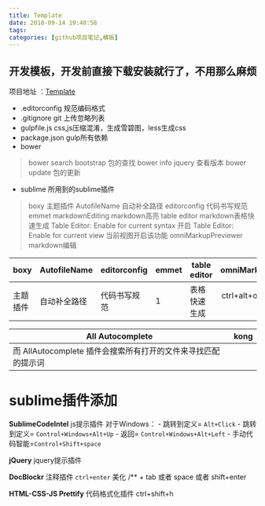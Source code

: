 ```yaml
---
title: Template
date: 2018-09-14 19:40:58
tags: 
categories: [github项目笔记,模板]
---
```

## 开发模板，开发前直接下载安装就行了，不用那么麻烦
项目地址 ：[Template](https://github.com/DemoorBug/Template)

- .editorconfig   规范编码格式
- .gitignore git  上传忽略列表
- gulpfile.js   css,js压缩混淆，生成雪碧图，less生成css
- package.json   gulp所有依赖
- bower  
<!-- more -->

> bower search bootstrap  包的查找
> bower info jquery 查看版本
> bower update 包的更新
- sublime 所用到的sublime插件
> boxy 主题插件
> AutofileName 自动补全路径
> editorconfig 代码书写规范
> emmet 
> markdownEditing markdown高亮
> table editor markdown表格快速生成   Table Editor: Enable for current syntax 开启 Table Editor: Enable for current view 当前视图开启该功能
> omniMarkupPreviewer  markdown编辑

| boxy       | AutofileName   | editorconfig   | emmet   | table editor   | omniMarkupPreviewer     |
| ---------- | -------------- | -------------- | ------- | -------------- | :---------------------: |
| 主题插件   | 自动补全路径   | 代码书写规范   | 1       | 表格快速生成   | ctrl+alt+o markdown浏览 |




|                        All Autocomplete                       | kong |
|---------------------------------------------------------------|------|
| 而 AllAutocomplete 插件会搜索所有打开的文件来寻找匹配的提示词 |      |



# sublime插件添加
**SublimeCodeIntel**
js提示插件
对于Windows： - 跳转到定义= `Alt+Click` - 跳转到定义= `Control+Windows+Alt+Up` - 返回= `Control+Windows+Alt+Left` - 手动代码智能=`Control+Shift+space`

**jQuery**
jquery提示插件

**DocBlockr**
注释插件
`ctrl+enter` 美化 
/** + tab 或者 space 或者 shift+enter

**HTML-CSS-JS Prettify**
代码格式化插件
ctrl+shift+h